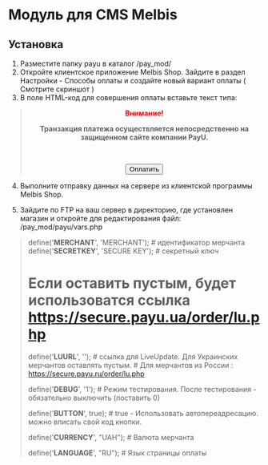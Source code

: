 Модуль для CMS Melbis
======

Установка
-------------
1. Разместите папку payu в каталог /pay_mod/
2. Откройте клиентское приложение Melbis Shop. Зайдите в раздел Настройки - Способы оплаты и создайте новый вариант оплаты ( Смотрите скриншот )
3. В поле HTML-код для совершения оплаты вставьте текст типа:


> <P align=center><STRONG><FONT color=#ff0000>Внимание!</FONT></STRONG> </P>
> <P align=center><STRONG>Транзакция платежа осуществляется непосредственно на защищенном сайте компании PayU.</STRONG></P><BR>
> <P align=center><INPUT onclick="document.location='./pay_go.php?type=payu&amp;{PHPSESSID}'" type=button value="Оплатить"></P>

4. Выполните отправку данных на сервере из клиентской программы Melbis Shop.

5. Зайдите по FTP на ваш сервер в директорию, где установлен магазин и откройте для редактирования файл: /pay_mod/payu/vars.php

>	define('__MERCHANT__', 'MERCHANT'); # идентификатор мерчанта
>	define('__SECRETKEY__', 'SECURE KEY'); # секретный ключ
>
># Если оставить пустым, будет использоватся ссылка https://secure.payu.ua/order/lu.php
>define('__LUURL__', ''); # ссылка для LiveUpdate. Для Украинских мерчантов оставлять пустым. 
>						 # Для мерчантов из России : https://secure.payu.ru/order/lu.php
>
>
>define('__DEBUG__', '1'); # Режим тестирования.  После тестирования - обязательно выключить (поставить 0)
>
>define('__BUTTON__', true); # true - Использовать автопереадресацию. можно вписать свой код кнопки.  
>
>define('__CURRENCY__', "UAH"); # Валюта мерчанта
>
>define('__LANGUAGE__', "RU"); # Язык страницы оплаты


